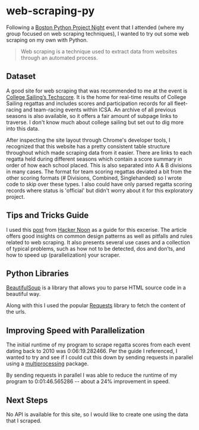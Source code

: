 # web-scraping-py
Following a <a href="https://www.meetup.com/bostonpython/events/246254219" target="_blank">Boston Python Project Night</a> event that I attended (where my group focused on web scraping techniques), I wanted to try out some web scraping on my own with Python.

> Web scraping is a technique used to extract data from websites through an automated process.

## Dataset
A good site for web scraping that was recommended to me at the event is <a href="http://scores.collegesailing.org/f17/" target=_>College Sailing’s Techscore</a>. It is the home for real-time results of College Sailing regattas and includes scores and participation records for all fleet-racing and team-racing events within ICSA. An archive of all previous seasons is also available, so it offers a fair amount of subpage links to traverse. I don't know much about college sailing but set out to dig more into this data.

After inspecting the site layout through Chrome's developer tools, I recognized that this website has a pretty consistent table structure throughout which made scraping data from it easier. There are links to each regatta held during different seasons which contain a score summary in order of how each school placed. This is also separated into A & B divisions in many cases. The format for team scoring regattas deviated a bit from the other scoring formats (# Divisions, Combined, Singlehanded) so I wrote code to skip over these types. I also could have only parsed regatta scoring records where status is 'official' but didn't worry about it for this exploratory project.

## Tips and Tricks Guide
I used this <a href="https://hackernoon.com/web-scraping-tutorial-with-python-tips-and-tricks-db070e70e071" target=_>post</a> from <a href="https://hackernoon.com" target=_>Hacker Noon</a> as a guide for this excerise. The article offers good insights on common design patterns as well as pitfalls and rules related to web scraping. It also presents several use cases and a collection of typical problems, such as how not to be detected, dos and don’ts, and how to speed up (parallelization) your scraper.

## Python Libraries
<a href="https://www.crummy.com/software/BeautifulSoup" target=_>BeautifulSoup</a> is a library that allows you to parse HTML source code in a beautiful way. 

Along with this I used the popular <a href="http://docs.python-requests.org/en/master" target=_>Requests</a> library to fetch the content of the urls.

## Improving Speed with Parallelization
The initial runtime of my program to scrape regatta scores from each event dating back to 2010 was 0:06:19.282466. Per the guide I referenced, I wanted to try and see if I could cut this down by sending requests in parallel using a <a href="https://docs.python.org/2/library/multiprocessing.html" target=_>multiprocessing</a> package.

By sending requests in parallel I was able to reduce the runtime of my program to 0:01:46.565286 -- about a 24% improvement in speed.

## Next Steps
No API is available for this site, so I would like to create one using the data that I scraped.